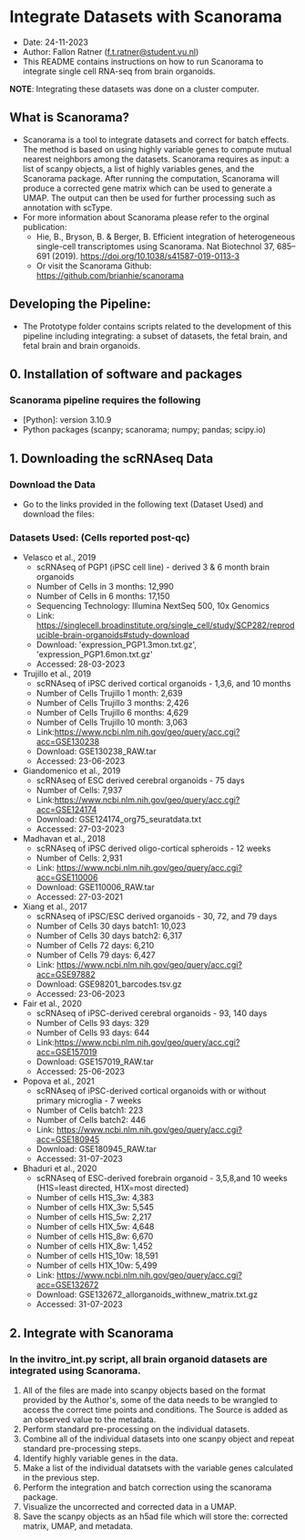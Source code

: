 # Integrate Datasets with Scanorama
- Date: 24-11-2023
- Author: Fallon Ratner (f.t.ratner@student.vu.nl)
- This README contains instructions on how to run Scanorama to integrate single cell RNA-seq from brain organoids.

**NOTE**: Integrating these datasets was done on a cluster computer.

## What is Scanorama?
- Scanorama is a tool to integrate datasets and correct for batch effects. The method is based on using highly variable genes to compute mutual nearest neighbors among the datasets. Scanorama requires as input: a list of scanpy objects, a list of highly variables genes, and the Scanorama package. After running the computation, Scanorama will produce a corrected gene matrix which can be used to generate a UMAP. The output can then be used for further processing such as annotation with scType.
- For more information about Scanorama please refer to the orginal publication: 
    - Hie, B., Bryson, B. & Berger, B. Efficient integration of heterogeneous single-cell transcriptomes using Scanorama. Nat Biotechnol 37, 685–691 (2019). https://doi.org/10.1038/s41587-019-0113-3
    - Or visit the Scanorama Github: https://github.com/brianhie/scanorama

## Developing the Pipeline:
* The Prototype folder contains scripts related to the development of this pipeline including integrating: a subset of datasets, the fetal brain, and fetal brain and brain organoids.

## 0. Installation of software and packages
### Scanorama pipeline requires the following
* [Python]: version 3.10.9
* Python packages (scanpy; scanorama; numpy; pandas; scipy.io)


## 1. Downloading the scRNAseq Data
### Download the Data
* Go to the links provided in the following text (Dataset Used) and download the files: 
### Datasets Used: (Cells reported post-qc)
* Velasco et al., 2019
    - scRNAseq of PGP1 (iPSC cell line) - derived 3 & 6 month brain organoids
    - Number of Cells in 3 months: 12,990
    - Number of Cells in 6 months: 17,150
    - Sequencing Technology: Illumina NextSeq 500, 10x Genomics
    - Link: https://singlecell.broadinstitute.org/single_cell/study/SCP282/reproducible-brain-organoids#study-download
    - Download: 'expression_PGP1.3mon.txt.gz', 'expression_PGP1.6mon.txt.gz'
    - Accessed: 28-03-2023
* Trujillo et al., 2019
    - scRNAseq of iPSC derived cortical organoids - 1,3,6, and 10 months
    - Number of Cells Trujillo 1 month: 2,639
    - Number of Cells Trujillo 3 months: 2,426
    - Number of Cells Trujillo 6 months: 4,629
    - Number of Cells Trujillo 10 month: 3,063
    - Link:https://www.ncbi.nlm.nih.gov/geo/query/acc.cgi?acc=GSE130238
    - Download: GSE130238_RAW.tar
    - Accessed: 23-06-2023
* Giandomenico et al., 2019
    - scRNAseq of ESC derived cerebral organoids - 75 days
    - Number of Cells: 7,937
    - Link:https://www.ncbi.nlm.nih.gov/geo/query/acc.cgi?acc=GSE124174
    - Download: GSE124174_org75_seuratdata.txt
    - Accessed: 27-03-2023
* Madhavan et al., 2018
    - scRNAseq of iPSC derived oligo-cortical spheroids - 12 weeks
    - Number of Cells: 2,931
    - Link: https://www.ncbi.nlm.nih.gov/geo/query/acc.cgi?acc=GSE110006
    - Download: GSE110006_RAW.tar
    - Accessed: 27-03-2021
* Xiang et al., 2017
    - scRNAseq of iPSC/ESC derived organoids - 30, 72, and 79 days
    - Number of Cells 30 days batch1: 10,023
    - Number of Cells 30 days batch2: 6,317
    - Number of Cells 72 days: 6,210
    - Number of Cells 79 days: 6,427   
    - Link: https://www.ncbi.nlm.nih.gov/geo/query/acc.cgi?acc=GSE97882
    - Download: GSE98201_barcodes.tsv.gz
    - Accessed: 23-06-2023
* Fair et al., 2020
    - scRNAseq of iPSC-derived cerebral organoids - 93, 140 days
    - Number of Cells 93 days: 329
    - Number of Cells 93 days: 644
    - Link:https://www.ncbi.nlm.nih.gov/geo/query/acc.cgi?acc=GSE157019
    - Download: GSE157019_RAW.tar
    - Accessed: 25-06-2023
* Popova et al., 2021
    - scRNAseq of iPSC-derived cortical organoids with or without primary microglia - 7 weeks
    - Number of Cells batch1: 223
    - Number of Cells batch2: 446
    - Link: https://www.ncbi.nlm.nih.gov/geo/query/acc.cgi?acc=GSE180945
    - Download: GSE180945_RAW.tar
    - Accessed: 31-07-2023
* Bhaduri et al., 2020
    - scRNAseq of ESC-derived forebrain organoid - 3,5,8,and 10 weeks (H1S=least directed, H1X=most directed)
    - Number of cells H1S_3w: 4,383
    - Number of cells H1X_3w: 5,545
    - Number of cells H1S_5w: 2,217
    - Number of cells H1X_5w: 4,648
    - Number of cells H1S_8w: 6,670 
    - Number of cells H1X_8w: 1,452
    - Number of cells H1S_10w: 18,591
    - Number of cells H1X_10w: 5,499
    - Link: https://www.ncbi.nlm.nih.gov/geo/query/acc.cgi?acc=GSE132672
    - Download: GSE132672_allorganoids_withnew_matrix.txt.gz
    - Accessed: 31-07-2023


## 2. Integrate with Scanorama
### In the invitro_int.py script, all brain organoid datasets are integrated using Scanorama.
1. All of the files are made into scanpy objects based on the format provided by the Author's, some of the data needs to be wrangled to access the correct time points and conditions. The Source is added as an observed value to the metadata. 
2. Perform standard pre-processing on the individual datasets.
3. Combine all of the individual datasets into one scanpy object and repeat standard pre-processing steps.
4. Identify highly variable genes in the data.
5. Make a list of the individual datatsets with the variable genes calculated in the previous step.
6. Perform the integration and batch correction using the scanorama package.
7. Visualize the uncorrected and corrected data in a UMAP.
8. Save the scanpy objects as an h5ad file which will store the: corrected matrix, UMAP, and metadata. 
